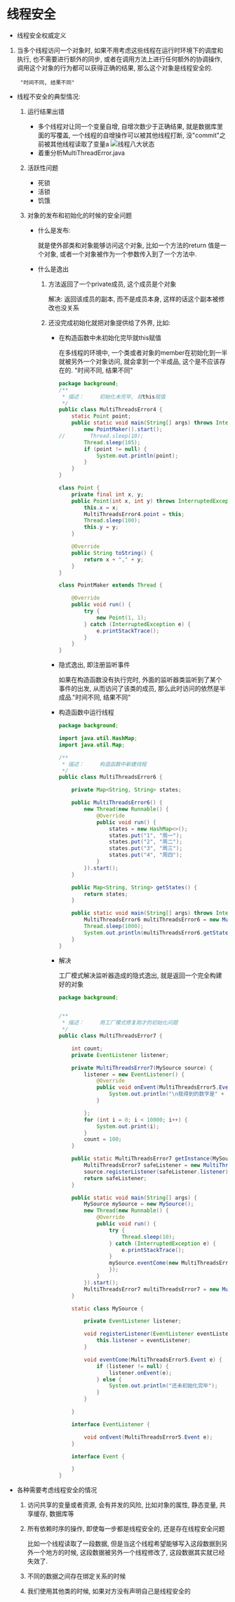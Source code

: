 # 线程安全

- 线程安全权威定义

1. 当多个线程访问一个对象时, 如果不用考虑这些线程在运行时环境下的调度和执行, 也不需要进行额外的同步, 或者在调用方法上进行任何额外的协调操作, 调用这个对象的行为都可以获得正确的结果, 那么这个对象是线程安全的.

        "时间不同, 结果不同"

- 线程不安全的典型情况:
    1. 运行结果出错
        - 多个线程对让同一个变量自增, 自增次数少于正确结果, 就是数据库里面的写覆盖, 一个线程的自增操作可以被其他线程打断, 没"commit"之前被其他线程读取了变量a
        ![线程八大状态](_v_images/a++.jpg)
        - 着重分析MultiThreadError.java

    2. 活跃性问题

        - 死锁
        - 活锁
        - 饥饿

    3. 对象的发布和初始化的时候的安全问题

        - 什么是发布:

            就是使外部类和对象能够访问这个对象, 比如一个方法的return 值是一个对象, 或者一个对象被作为一个参数传入到了一个方法中.

        - 什么是逸出

            1. 方法返回了一个private成员, 这个成员是个对象

                解决: 返回该成员的副本, 而不是成员本身, 这样的话这个副本被修改也没关系

            2. 还没完成初始化就把对象提供给了外界, 比如:

                - 在构造函数中未初始化完毕就this赋值

                    在多线程的环境中,  一个类或者对象的member在初始化到一半就被另外一个对象访问, 就会拿到一个半成品, 这个是不应该存在的. "时间不同, 结果不同"

                    ```java
                    package background;
                    /**
                     * 描述：     初始化未完毕, 就this赋值
                     */
                    public class MultiThreadsError4 {
                        static Point point;
                        public static void main(String[] args) throws InterruptedException {
                            new PointMaker().start();
                    //        Thread.sleep(10);
                            Thread.sleep(105);
                            if (point != null) {
                                System.out.println(point);
                            }
                        }
                    }
                    
                    class Point {
                        private final int x, y;
                        public Point(int x, int y) throws InterruptedException {
                            this.x = x;
                            MultiThreadsError4.point = this;
                            Thread.sleep(100);
                            this.y = y;
                        }
                    
                        @Override
                        public String toString() {
                            return x + "," + y;
                        }
                    }
                    
                    class PointMaker extends Thread {
                    
                        @Override
                        public void run() {
                            try {
                                new Point(1, 1);
                            } catch (InterruptedException e) {
                                e.printStackTrace();
                            }
                        }
                    }
                    ```

                - 隐式逸出, 即注册监听事件

                    如果在构造函数没有执行完时, 外面的监听器类监听到了某个事件的出发, 从而访问了该类的成员, 那么此时访问的依然是半成品."时间不同, 结果不同"

                - 构造函数中运行线程

                    ```java
                    package background;
                    
                    import java.util.HashMap;
                    import java.util.Map;
                    
                    /**
                     * 描述：     构造函数中新建线程
                     */
                    public class MultiThreadsError6 {
                    
                        private Map<String, String> states;
                    
                        public MultiThreadsError6() {
                            new Thread(new Runnable() {
                                @Override
                                public void run() {
                                    states = new HashMap<>();
                                    states.put("1", "周一");
                                    states.put("2", "周二");
                                    states.put("3", "周三");
                                    states.put("4", "周四");
                                }
                            }).start();
                        }
                    
                        public Map<String, String> getStates() {
                            return states;
                        }
                    
                        public static void main(String[] args) throws InterruptedException {
                            MultiThreadsError6 multiThreadsError6 = new MultiThreadsError6();
                            Thread.sleep(1000);
                            System.out.println(multiThreadsError6.getStates().get("1"));
                        }
                    }
                    
                    ```

                - 解决

                    工厂模式解决监听器造成的隐式逸出, 就是返回一个完全构建好的对象

                    ```java
                    package background;
                    
                    
                    /**
                     * 描述：     用工厂模式修复刚才的初始化问题
                     */
                    public class MultiThreadsError7 {
                    
                        int count;
                        private EventListener listener;
                    
                        private MultiThreadsError7(MySource source) {
                            listener = new EventListener() {
                                @Override
                                public void onEvent(MultiThreadsError5.Event e) {
                                    System.out.println("\n我得到的数字是" + count);
                                }
                    
                            };
                            for (int i = 0; i < 10000; i++) {
                                System.out.print(i);
                            }
                            count = 100;
                        }
                    
                        public static MultiThreadsError7 getInstance(MySource source) {
                            MultiThreadsError7 safeListener = new MultiThreadsError7(source);
                            source.registerListener(safeListener.listener);
                            return safeListener;
                        }
                    
                        public static void main(String[] args) {
                            MySource mySource = new MySource();
                            new Thread(new Runnable() {
                                @Override
                                public void run() {
                                    try {
                                        Thread.sleep(10);
                                    } catch (InterruptedException e) {
                                        e.printStackTrace();
                                    }
                                    mySource.eventCome(new MultiThreadsError5.Event() {
                                    });
                                }
                            }).start();
                            MultiThreadsError7 multiThreadsError7 = new MultiThreadsError7(mySource);
                        }
                    
                        static class MySource {
                    
                            private EventListener listener;
                    
                            void registerListener(EventListener eventListener) {
                                this.listener = eventListener;
                            }
                    
                            void eventCome(MultiThreadsError5.Event e) {
                                if (listener != null) {
                                    listener.onEvent(e);
                                } else {
                                    System.out.println("还未初始化完毕");
                                }
                            }
                    
                        }
                    
                        interface EventListener {
                    
                            void onEvent(MultiThreadsError5.Event e);
                        }
                    
                        interface Event {
                    
                        }
                    }
                    
                    ```

- 各种需要考虑线程安全的情况

    1. 访问共享的变量或者资源, 会有并发的风险, 比如对象的属性, 静态变量, 共享缓存, 数据库等

    2. 所有依赖时序的操作, 即使每一步都是线程安全的, 还是存在线程安全问题

        比如一个线程读取了一段数据, 但是当这个线程希望能够写入这段数据到另外一个地方的时候, 这段数据被另外一个线程修改了, 这段数据其实就已经失效了.

    3. 不同的数据之间存在绑定关系的时候

    4. 我们使用其他类的时候, 如果对方没有声明自己是线程安全的
